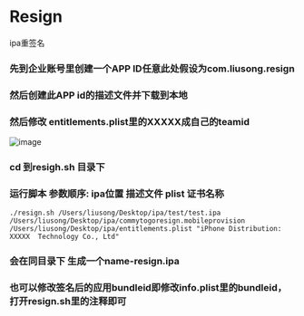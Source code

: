 # Resign
ipa重签名


### 先到企业账号里创建一个APP ID任意此处假设为com.liusong.resign
### 然后创建此APP id的描述文件并下载到本地
### 然后修改 entitlements.plist里的XXXXX成自己的teamid
![image](https://github.com/lsmakethebest/LSBuild/blob/master/1.png)
### cd 到resigh.sh 目录下
### 运行脚本 参数顺序: ipa位置 描述文件  plist   证书名称
```./resign.sh /Users/liusong/Desktop/ipa/test/test.ipa  /Users/liusong/Desktop/ipa/commytogoresign.mobileprovision /Users/liusong/Desktop/ipa/entitlements.plist "iPhone Distribution: XXXXX  Technology Co., Ltd"```
### 会在同目录下 生成一个name-resign.ipa
### 也可以修改签名后的应用bundleid即修改info.plist里的bundleid，打开resign.sh里的注释即可

